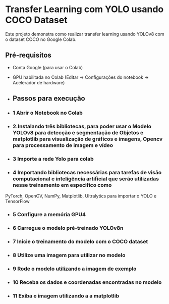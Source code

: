 # Transfer Learning com YOLO usando COCO Dataset

Este projeto demonstra como realizar transfer learning usando YOLOv8  com o dataset COCO no Google Colab.

## Pré-requisitos
- Conta Google (para usar o Colab)
- GPU habilitada no Colab (Editar → Configurações do notebook → Acelerador de hardware)

- ## Passos para execução
- ### 1 **Abrir o Notebook no Colab**

-  ### 2.Instalando três bibliotecas, para poder usar o Modelo YOLOv8 para detecção e segmentação de Objetos e matplotlib para visualização de gráficos e imagens, Opencv para processamento de imagem e vídeo

- ### 3 Importe a rede Yolo para colab

- ### 4 Importando bibliotecas necessárias para tarefas de visão computacional e inteligência artificial que serão utilizadas nesse treinamento em especifico como 
PyTorch, OpenCV, NumPy, Matplotlib, Ultralytics para importar o YOLO e TensorFlow

- ### 5 Configure  a memória GPU4

- ### 6 Carregue o modelo pré-treinado YOLOv8n

- ### 7 Inicie o treinamento do modelo com o COCO dataset

- ### 8 Utilize uma imagem para utilizar no modelo

- ### 9 Rode o modelo utilizando a imagem de exemplo
 
- ### 10 Receba os dados e coordenadas encontradas no modelo

- ### 11 Exiba e imagem utilizando a a matplotlib
